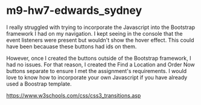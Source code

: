 # m9-hw7-edwards_sydney

I really struggled with trying to incorporate the Javascript into the Bootstrap framework I had on my navigation. I kept seeing in the console that the event listeners were present but wouldn't show the hover effect. This could have been becauase these buttons had ids on them. 

However, once I created the buttons outside of the Bootstrap framework, I had no issues. For that reason, I created the Find a Location and Order Now buttons separate to ensure I met the assignment's requirements. I would love to know how to incorporate your own Javascript if you have already used a Boostrap template.

https://www.w3schools.com/css/css3_transitions.asp

